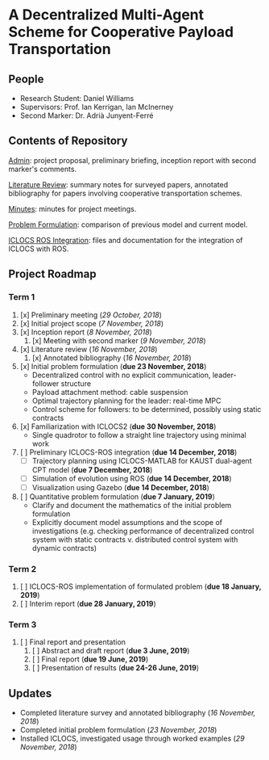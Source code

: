 # A Decentralized Multi-Agent Scheme for Cooperative Payload Transportation

## People

- Research Student: Daniel Williams
- Supervisors: Prof. Ian Kerrigan, Ian McInerney
- Second Marker: Dr. Adrià Junyent-Ferré
 
## Contents of Repository

[Admin](/Admin): project proposal, preliminary briefing, inception report with second marker's comments.

[Literature Review](/Literature-Review): summary notes for surveyed papers, annotated bibliography for papers involving cooperative transportation schemes.

[Minutes](/Minutes): minutes for project meetings.

[Problem Formulation](/Problem-Formulation): comparison of previous model and current model.

[ICLOCS ROS Integration](/ICLOCS-ROS-Integration): files and documentation for the integration of ICLOCS with ROS.

## Project Roadmap

### Term 1

1. [x] Preliminary meeting (*29 October, 2018*)
2. [x] Initial project scope (*7 November, 2018*)
3. [x] Inception report (*8 November, 2018*)
    1. [x] Meeting with second marker (*9 November, 2018*)
4. [x] Literature review (*16 November, 2018*)
    1. [x] Annotated bibliography (*16 November, 2018*)
5. [x] Initial problem formulation (**due 23 November, 2018**)
    - Decentralized control with no explicit communication, leader-follower structure
    - Payload attachment method: cable suspension
    - Optimal trajectory planning for the leader: real-time MPC
    - Control scheme for followers: to be determined, possibly using static contracts
6. [x] Familiarization with ICLOCS2 (**due 30 November, 2018**)
    - Single quadrotor to follow a straight line trajectory using minimal work 
7. [ ] Preliminary ICLOCS-ROS integration (**due 14 December, 2018**)
    - [ ] Trajectory planning using ICLOCS-MATLAB for KAUST dual-agent CPT model (**due 7 December, 2018**)
    - [ ] Simulation of evolution using ROS (**due 14 December, 2018**)
    - [ ] Visualization using Gazebo (**due 14 December, 2018**)
8. [ ] Quantitative problem formulation (**due 7 January, 2019**)
    - Clarify and document the mathematics of the initial problem formulation
    - Explicitly document model assumptions and the scope of investigations (e.g. checking performance of decentralized control system with static contracts v. distributed control system with dynamic contracts)

### Term 2
1. [ ] ICLOCS-ROS implementation of formulated problem (**due 18 January, 2019**)
2. [ ] Interim report (**due 28 January, 2019**)

### Term 3
1. [ ] Final report and presentation
    1. [ ] Abstract and draft report (**due 3 June, 2019**)
    2. [ ] Final report (**due 19 June, 2019**)
    3. [ ] Presentation of results (**due 24-26 June, 2019**)

## Updates

- Completed literature survey and annotated bibliography (*16 November, 2018*)
- Completed initial problem formulation (*23 November, 2018*)
- Installed ICLOCS, investigated usage through worked examples (*29 November, 2018*)